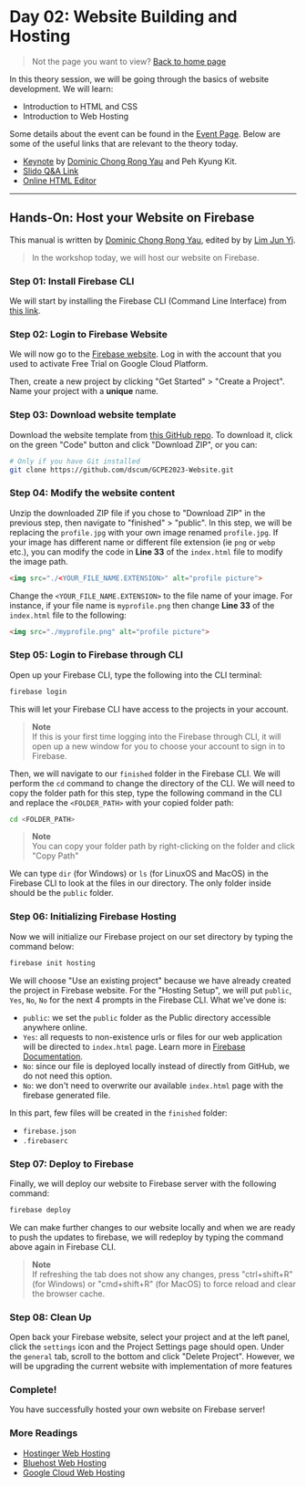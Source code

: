 # Day 02: Website Building and Hosting

> Not the page you want to view? [Back to home page](../README.md)

In this theory session, we will be going through the basics of website development. We will learn:

* Introduction to HTML and CSS
* Introduction to Web Hosting

Some details about the event can be found in the [Event Page](https://gdsc.community.dev/events/details/developer-student-clubs-university-of-malaya-presents-gcpe-google-cloud-platform-for-everyone-workshop-2023-2023-03-19/). Below are some of the useful links that are relevant to the theory today.

* [Keynote](./assets/slide.pdf) by [Dominic Chong Rong Yau](https://github.com/dominicchong) and Peh Kyung Kit.
* [Slido Q&A Link](https://app.sli.do/event/ip3RAVqsNXxdr6V9fMoHJz/live/questions)
* [Online HTML Editor](https://www.tutorialspoint.com/online_html_editor.php)

---

## Hands-On: Host your Website on Firebase

This manual is written by [Dominic Chong Rong Yau](https://github.com/dominicchong), edited by by [Lim Jun Yi](https://github.com/LimJY03).

> In the workshop today, we will host our website on Firebase.

### Step 01: Install Firebase CLI

We will start by installing the Firebase CLI (Command Line Interface) from [this link](https://firebase.google.com/docs/cli).

### Step 02: Login to Firebase Website

We will now go to the [Firebase website](https://firebase.google.com/). Log in with the account that you used to activate Free Trial on Google Cloud Platform.

Then, create a new project by clicking "Get Started" > "Create a Project". Name your project with a **unique** name.

### Step 03: Download website template

Download the website template from [this GitHub repo](https://github.com/dscum/GCPE2023-Website). To download it, click on the green "Code" button and click "Download ZIP", or you can:

```sh
# Only if you have Git installed
git clone https://github.com/dscum/GCPE2023-Website.git
```

### Step 04: Modify the website content

Unzip the downloaded ZIP file if you chose to "Download ZIP" in the previous step, then navigate to "finished" > "public". In this step, we will be replacing the `profile.jpg` with your own image renamed `profile.jpg`. If your image has different name or different file extension (ie `png` or `webp` etc.), you can modify the code in **Line 33** of the `index.html` file to modify the image path.

```html
<img src="./<YOUR_FILE_NAME.EXTENSION>" alt="profile picture">
```

Change the `<YOUR_FILE_NAME.EXTENSION>` to the file name of your image. For instance, if your file name is `myprofile.png` then change **Line 33** of the `index.html` file to the following:

```html
<img src="./myprofile.png" alt="profile picture">
```

### Step 05: Login to Firebase through CLI

Open up your Firebase CLI, type the following into the CLI terminal:

```sh
firebase login
```

This will let your Firebase CLI have access to the projects in your account.

> **Note**
> <br>If this is your first time logging into the Firebase through CLI, it will open up a new window for you to choose your account to sign in to Firebase.

Then, we will navigate to our `finished` folder in the Firebase CLI. We will perform the `cd` command to change the directory of the CLI. We will need to copy the folder path for this step, type the following command in the CLI and replace the `<FOLDER_PATH>` with your copied folder path:

```sh
cd <FOLDER_PATH>
```

> **Note**
> <br>You can copy your folder path by right-clicking on the folder and click "Copy Path"

We can type `dir` (for Windows) or `ls` (for LinuxOS and MacOS) in the Firebase CLI to look at the files in our directory. The only folder inside should be the `public` folder.

### Step 06: Initializing Firebase Hosting

Now we will initialize our Firebase project on our set directory by typing the command below:

```sh
firebase init hosting
```

We will choose "Use an existing project" because we have already created the project in Firebase website. For the "Hosting Setup", we will put `public`, `Yes`, `No`, `No` for the next 4 prompts in the Firebase CLI. What we've done is:

* `public`: we set the `public` folder as the Public directory accessible anywhere online.
* `Yes`: all requests to non-existence urls or files for our web application will be directed to `index.html` page. Learn more in [Firebase Documentation](https://firebase.google.com/docs/hosting/full-config#rewrites).
* `No`: since our file is deployed locally instead of directly from GitHub, we do not need this option.
* `No`: we don't need to overwrite our available `index.html` page with the firebase generated file.

In this part, few files will be created in the `finished` folder:

* `firebase.json`
* `.firebaserc`

### Step 07: Deploy to Firebase

Finally, we will deploy our website to Firebase server with the following command:

```sh
firebase deploy
```

We can make further changes to our website locally and when we are ready to push the updates to firebase, we will redeploy by typing the command above again in Firebase CLI.

> **Note**
> <br>If refreshing the tab does not show any changes, press "ctrl+shift+R" (for Windows) or "cmd+shift+R" (for MacOS) to force reload and clear the browser cache.

### Step 08: Clean Up

Open back your Firebase website, select your project and at the left panel, click the `settings` icon and the Project Settings page should open. Under the `general` tab, scroll to the bottom and click "Delete Project". However, we will be upgrading the current website with implementation of more features

### Complete!

You have successfully hosted your own website on Firebase server!

### More Readings

* [Hostinger Web Hosting](https://www.hostinger.com)
* [Bluehost Web Hosting](https://www.bluehost.com/?utm_campaign=affiliate-link_searchbrandpromo_PPC&utm_source=direct&utm_medium=affiliate&utm_affiliate=searchbrandpromo&irpid=100&clickid=P99C100S570N0B5578A2D4499E0000V119&pb=signup_searchbrandpromo&channelid=P99C100S570N0B5578A2D4499E0000V119&utm_source=google&utm_medium=brandsearch&gclid=EAIaIQobChMI3YeZ5aHn_QIV0QRyCh30rw7mEAAYASAAEgKR7PD_BwE&gclsrc=aw.ds)
* [Google Cloud Web Hosting](https://cloud.google.com/solutions/web-hosting/?utm_source=google&utm_medium=cpc&utm_campaign=japac-MY-all-en-dr-SKWS-all-hv-trial-EXA-dr-1605216&utm_content=text-ad-none-none-DEV_c-CRE_624245403111-ADGP_Hybrid%20%7C%20SKWS%20-%20EXA%20%7C%20Txt%20~%20Application%20Modernization_Web%20Hosting_web%20hosting_main-KWID_43700073339911746-kwd-10085951&userloc_9066745-network_g&utm_term=KW_web%20host&gclid=EAIaIQobChMIo4--0p7n_QIV0ZlmAh0VXgT8EAAYASAAEgJdgfD_BwE&gclsrc=aw.ds)
